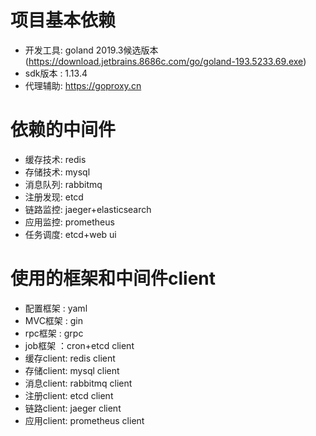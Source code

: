 # 项目基本依赖
- 开发工具: goland 2019.3候选版本 (https://download.jetbrains.8686c.com/go/goland-193.5233.69.exe)
- sdk版本 : 1.13.4
- 代理辅助: https://goproxy.cn

# 依赖的中间件
- 缓存技术: redis
- 存储技术: mysql
- 消息队列: rabbitmq
- 注册发现: etcd
- 链路监控: jaeger+elasticsearch
- 应用监控: prometheus
- 任务调度: etcd+web ui

# 使用的框架和中间件client
- 配置框架 : yaml
- MVC框架 : gin
- rpc框架 : grpc
- job框架 ：cron+etcd client
- 缓存client: redis client
- 存储client: mysql client
- 消息client: rabbitmq client
- 注册client: etcd client
- 链路client: jaeger client
- 应用client: prometheus client

